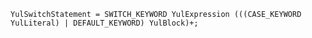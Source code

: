 <!-- This file is generated automatically by infrastructure scripts. Please don't edit by hand. -->

```{ .ebnf .slang-ebnf #YulSwitchStatement }
YulSwitchStatement = SWITCH_KEYWORD YulExpression (((CASE_KEYWORD YulLiteral) | DEFAULT_KEYWORD) YulBlock)+;
```
